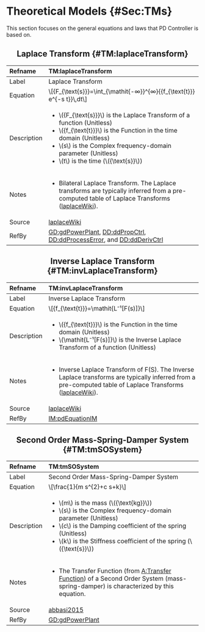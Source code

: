 # Theoretical Models {#Sec:TMs}

This section focuses on the general equations and laws that PD Controller is based on.

<div align="center">

## Laplace Transform {#TM:laplaceTransform}

</div>

|Refname    |TM:laplaceTransform                                                                                                                                                                                                                                                                      |
|:----------|:----------------------------------------------------------------------------------------------------------------------------------------------------------------------------------------------------------------------------------------------------------------------------------------|
|Label      |Laplace Transform                                                                                                                                                                                                                                                                        |
|Equation   |\\[{F\_{\text{s}}}=\int\_{\mathit{-∞}}^{∞}{{f\_{\text{t}}} e^{-s t}}\\,dt\\]                                                                                                                                                                                                             |
|Description|<ul><li>\\({F\_{\text{s}}}\\) is the Laplace Transform of a function (Unitless)</li><li>\\({f\_{\text{t}}}\\) is the Function in the time domain (Unitless)</li><li>\\(s\\) is the Complex frequency-domain parameter (Unitless)</li><li>\\(t\\) is the time (\\({\text{s}}\\))</li></ul>|
|Notes      |<ul><li>Bilateral Laplace Transform. The Laplace transforms are typically inferred from a pre-computed table of Laplace Transforms ([laplaceWiki](./SecReferences.md#laplaceWiki)).</li></ul>                                                                                            |
|Source     |[laplaceWiki](./SecReferences.md#laplaceWiki)                                                                                                                                                                                                                                            |
|RefBy      |[GD:gdPowerPlant](./SecGDs.md#GD:gdPowerPlant), [DD:ddPropCtrl](./SecDDs.md#DD:ddPropCtrl), [DD:ddProcessError](./SecDDs.md#DD:ddProcessError), and [DD:ddDerivCtrl](./SecDDs.md#DD:ddDerivCtrl)                                                                                         |

<div align="center">

## Inverse Laplace Transform {#TM:invLaplaceTransform}

</div>

|Refname    |TM:invLaplaceTransform                                                                                                                                                                                     |
|:----------|:----------------------------------------------------------------------------------------------------------------------------------------------------------------------------------------------------------|
|Label      |Inverse Laplace Transform                                                                                                                                                                                  |
|Equation   |\\[{f\_{\text{t}}}=\mathit{L⁻¹[F(s)]}\\]                                                                                                                                                                   |
|Description|<ul><li>\\({f\_{\text{t}}}\\) is the Function in the time domain (Unitless)</li><li>\\(\mathit{L⁻¹[F(s)]}\\) is the Inverse Laplace Transform of a function (Unitless)</li></ul>                           |
|Notes      |<ul><li>Inverse Laplace Transform of F(S). The Inverse Laplace transforms are typically inferred from a pre-computed table of Laplace Transforms ([laplaceWiki](./SecReferences.md#laplaceWiki)).</li></ul>|
|Source     |[laplaceWiki](./SecReferences.md#laplaceWiki)                                                                                                                                                              |
|RefBy      |[IM:pdEquationIM](./SecIMs.md#IM:pdEquationIM)                                                                                                                                                             |

<div align="center">

## Second Order Mass-Spring-Damper System {#TM:tmSOSystem}

</div>

|Refname    |TM:tmSOSystem                                                                                                                                                                                                                                                                   |
|:----------|:-------------------------------------------------------------------------------------------------------------------------------------------------------------------------------------------------------------------------------------------------------------------------------|
|Label      |Second Order Mass-Spring-Damper System                                                                                                                                                                                                                                          |
|Equation   |\\[\frac{1}{m s^{2}+c s+k}\\]                                                                                                                                                                                                                                                   |
|Description|<ul><li>\\(m\\) is the mass (\\({\text{kg}}\\))</li><li>\\(s\\) is the Complex frequency-domain parameter (Unitless)</li><li>\\(c\\) is the Damping coefficient of the spring (Unitless)</li><li>\\(k\\) is the Stiffness coefficient of the spring (\\({\text{s}}\\))</li></ul>|
|Notes      |<ul><li>The Transfer Function (from [A:Transfer Function](./SecAssumps.md#pwrPlantTxFnx)) of a Second Order System (mass-spring-damper) is characterized by this equation.</li></ul>                                                                                            |
|Source     |[abbasi2015](./SecReferences.md#abbasi2015)                                                                                                                                                                                                                                     |
|RefBy      |[GD:gdPowerPlant](./SecGDs.md#GD:gdPowerPlant)                                                                                                                                                                                                                                  |
